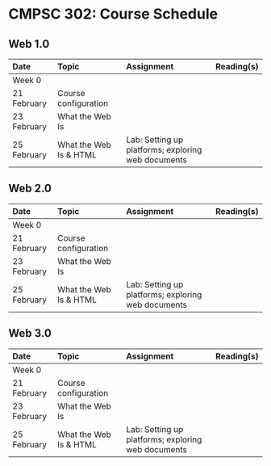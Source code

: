 # CMPSC 302: Course Schedule

## Web 1.0

|Date                 |Topic                      |Assignment                      |Reading(s)                   |
|:--------------------|:--------------------------|:-------------------------------|:----------------------------|
|Week 0                                                                                                          |
|21 February          |Course configuration       |                                |                             |
|23 February          |What the Web Is            |                                |                             |
|25 February          |What the Web Is & HTML     |Lab: Setting up platforms; exploring web documents |          |

## Web 2.0

|Date                 |Topic                      |Assignment                      |Reading(s)                   |
|:--------------------|:--------------------------|:-------------------------------|:----------------------------|
|Week 0                                                                                                          |
|21 February          |Course configuration       |                                |                             |
|23 February          |What the Web Is            |                                |                             |
|25 February          |What the Web Is & HTML     |Lab: Setting up platforms; exploring web documents |          |

## Web 3.0

|Date                 |Topic                      |Assignment                      |Reading(s)                   |
|:--------------------|:--------------------------|:-------------------------------|:----------------------------|
|Week 0                                                                                                          |
|21 February          |Course configuration       |                                |                             |
|23 February          |What the Web Is            |                                |                             |
|25 February          |What the Web Is & HTML     |Lab: Setting up platforms; exploring web documents |          |